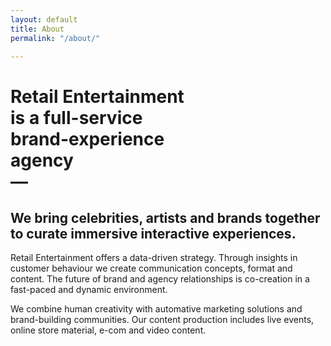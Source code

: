 ```yaml
---
layout: default
title: About
permalink: "/about/"

---
```

# Retail Entertainment<br> is a full-service<br> brand-experience<br> agency<br> —  

## We bring celebrities, artists and brands together to curate immersive interactive experiences.

Retail Entertainment offers a data-driven strategy. Through insights in customer behaviour we create communication concepts, format and content. The future of brand and agency relationships is co-creation in a fast-paced and dynamic environment.

We combine human creativity with automative marketing solutions and brand-building communities. Our content production includes live events, online store material, e-com and video content.